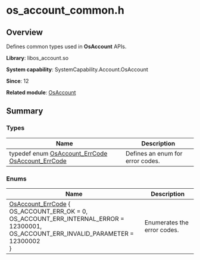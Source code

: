 # os_account_common.h


## Overview

Defines common types used in **OsAccount** APIs.

**Library**: libos_account.so

**System capability**: SystemCapability.Account.OsAccount

**Since**: 12

**Related module**: [OsAccount](_os_account.md)


## Summary


### Types

| Name| Description| 
| -------- | -------- |
| typedef enum [OsAccount_ErrCode](_os_account.md#osaccount_errcode-1) [OsAccount_ErrCode](_os_account.md#osaccount_errcode) | Defines an enum for error codes.| 


### Enums

| Name| Description| 
| -------- | -------- |
| [OsAccount_ErrCode](_os_account.md#osaccount_errcode-1) {<br>OS_ACCOUNT_ERR_OK = 0,<br>OS_ACCOUNT_ERR_INTERNAL_ERROR = 12300001,<br>OS_ACCOUNT_ERR_INVALID_PARAMETER = 12300002<br>} | Enumerates the error codes.| 
